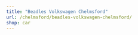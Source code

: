 ```yaml
---
title: "Beadles Volkswagen Chelmsford"
url: /chelmsford/beadles-volkswagen-chelmsford/
shop: car
---
```

